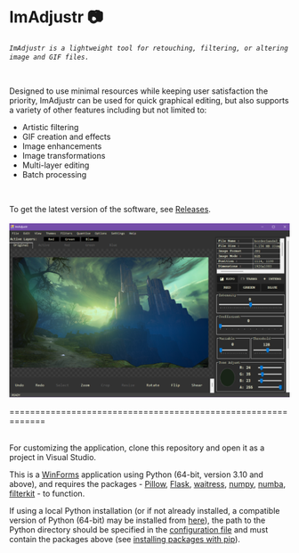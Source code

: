 ﻿# ImAdjustr 📷

<pre><code><i>ImAdjustr is a lightweight tool for retouching, filtering, or altering image and GIF files.</i></code></pre><br>

Designed to use minimal resources while keeping user satisfaction the priority, ImAdjustr can be used for quick graphical editing, but also supports a variety of other features including but not limited to:  
- Artistic filtering
- GIF creation and effects
- Image enhancements
- Image transformations
- Multi-layer editing
- Batch processing
<br>

To get the latest version of the software, see [Releases](https://github.com/mfarhanz/ImAdjustr/releases).  
<br>
![ImAdjustr](https://github.com/mfarhanz/ImAdjustr/blob/main/Assets/preview.png)  


=============================================================
<br>
<br>

For customizing the application, clone this repository and open it as a project in Visual Studio.

This is a [WinForms](https://learn.microsoft.com/en-us/dotnet/desktop/winforms/?view=netdesktop-8.0) application using Python (64-bit, version 3.10 and above), and requires the packages - [Pillow](https://pypi.org/project/pillow/), [Flask](https://pypi.org/project/Flask/), [waitress](https://pypi.org/project/waitress/), [numpy](https://pypi.org/project/numpy/), [numba](https://pypi.org/project/numba/), [filterkit](https://pypi.org/project/filterkit/) - to function.  

If using a local Python installation (or if not already installed, a compatible version of Python (64-bit) may be installed from [here](https://www.python.org/downloads/release/python-3108/)), the path to the Python directory should be specified in the [configuration file](https://github.com/mfarhanz/ImAdjustr/blob/main/Config/App.xml) and must contain the packages above (see [installing packages with pip](https://packaging.python.org/en/latest/tutorials/installing-packages/)).  

